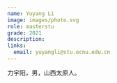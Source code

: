 ```yaml
---
name: Yuyang Li
image: images/photo.svg
role: masterstu
grade: 2021
description: 
links:
  email: yuyangli@stu.ecnu.edu.cn
---
```


力宇阳，男，山西太原人。